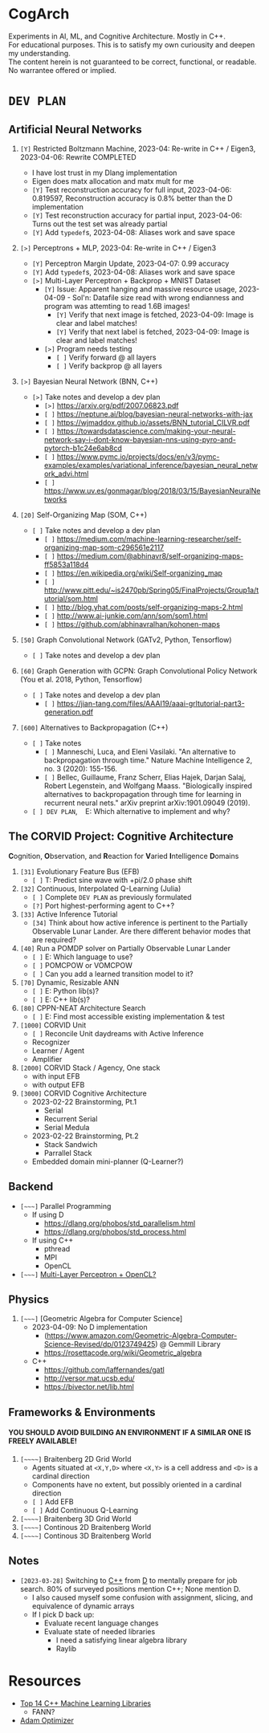 # CogArch
Experiments in AI, ML, and Cognitive Architecture. Mostly in C++.  
For educational purposes. This is to satisfy my own curiousity and deepen my understanding.  
The content herein is not guaranteed to be correct, functional, or readable. No warrantee offered or implied.  

# `DEV PLAN`

## Artificial Neural Networks
1. `[Y]` Restricted Boltzmann Machine, 2023-04: Re-write in C++ / Eigen3, 2023-04-06: Rewrite COMPLETED
    * I have lost trust in my Dlang implementation
    * Eigen does matx allocation and matx mult for me
    * `[Y]` Test reconstruction accuracy for full input, 2023-04-06: 0.819597, Reconstruction accuracy is 0.8% better than the D implementation
    * `[Y]` Test reconstruction accuracy for partial input, 2023-04-06: Turns out the test set was already partial
    * `[Y]` Add `typedef`s, 2023-04-08: Aliases work and save space

1. `[>]` Perceptrons + MLP, 2023-04: Re-write in C++ / Eigen3
    * `[Y]` Perceptron Margin Update, 2023-04-07: 0.99 accuracy
    * `[Y]` Add `typedef`s, 2023-04-08: Aliases work and save space
    * `[>]` Multi-Layer Perceptron + Backprop + MNIST Dataset
        - `[Y]` Issue: Apparent hanging and massive resource usage, 2023-04-09 - Sol'n: Datafile size read with wrong endianness and program was attemting to read 1.6B images!
            * `[Y]` Verify that next image is fetched, 2023-04-09: Image is clear and label matches!
            * `[Y]` Verify that next label is fetched, 2023-04-09: Image is clear and label matches!
        - `[>]` Program needs testing
            * `[ ]` Verify forward @ all layers
            * `[ ]` Verify backprop @ all layers

1. `[>]` Bayesian Neural Network (BNN, C++)
    * `[>]` Take notes and develop a dev plan
        - `[>]` https://arxiv.org/pdf/2007.06823.pdf
        - `[ ]` https://neptune.ai/blog/bayesian-neural-networks-with-jax
        - `[ ]` https://wjmaddox.github.io/assets/BNN_tutorial_CILVR.pdf
        - `[ ]` https://towardsdatascience.com/making-your-neural-network-say-i-dont-know-bayesian-nns-using-pyro-and-pytorch-b1c24e6ab8cd
        - `[ ]` https://www.pymc.io/projects/docs/en/v3/pymc-examples/examples/variational_inference/bayesian_neural_network_advi.html
        - `[ ]` https://www.uv.es/gonmagar/blog/2018/03/15/BayesianNeuralNetworks
1. `[20]` Self-Organizing Map (SOM, C++)
    * `[ ]` Take notes and develop a dev plan
        - `[ ]` https://medium.com/machine-learning-researcher/self-organizing-map-som-c296561e2117
        - `[ ]` https://medium.com/@abhinavr8/self-organizing-maps-ff5853a118d4
        - `[ ]` https://en.wikipedia.org/wiki/Self-organizing_map
        - `[ ]` http://www.pitt.edu/~is2470pb/Spring05/FinalProjects/Group1a/tutorial/som.html
        - `[ ]` http://blog.yhat.com/posts/self-organizing-maps-2.html
        - `[ ]` http://www.ai-junkie.com/ann/som/som1.html
        - `[ ]` https://github.com/abhinavralhan/kohonen-maps
1. `[50]` Graph Convolutional Network (GATv2, Python, Tensorflow)
    * `[ ]` Take notes and develop a dev plan
1. `[60]` Graph Generation with GCPN: Graph Convolutional Policy Network (You et al. 2018, Python, Tensorflow)  
    * `[ ]` Take notes and develop a dev plan
        - `[ ]` https://jian-tang.com/files/AAAI19/aaai-grltutorial-part3-generation.pdf
1. `[600]` Alternatives to Backpropagation (C++)
    * `[ ]` Take notes
        - `[ ]` Manneschi, Luca, and Eleni Vasilaki. "An alternative to backpropagation through time." Nature Machine Intelligence 2, no. 3 (2020): 155-156.
        - `[ ]` Bellec, Guillaume, Franz Scherr, Elias Hajek, Darjan Salaj, Robert Legenstein, and Wolfgang Maass. "Biologically inspired alternatives to backpropagation through time for learning in recurrent neural nets." arXiv preprint arXiv:1901.09049 (2019).
    * `[ ] DEV PLAN`, &nbsp;&nbsp; E: Which alternative to implement and why?



## The CORVID Project: Cognitive Architecture  
**C**ognition, **O**bservation, and **R**eaction for **V**aried **I**ntelligence **D**omains
1. `[31]` Evolutionary Feature Bus (EFB) 
    * `[ ]` T: Predict sine wave with +pi/2.0 phase shift
1. `[32]` Continuous, Interpolated Q-Learning (Julia)
    * `[ ]` Complete `DEV PLAN` as previously formulated
    * `[?]` Port highest-performing agent to C++?
1. `[33]` Active Inference Tutorial
    * `[34]` Think about how active inference is pertinent to the Partially Observable Lunar Lander.  Are there different behavior modes that are required?
1. `[40]` Run a POMDP solver on Partially Observable Lunar Lander
    * `[ ]` E: Which language to use?
    * `[ ]` POMCPOW or VOMCPOW
    * `[ ]` Can you add a learned transition model to it?
1. `[70]` Dynamic, Resizable ANN
    * `[ ]` E: Python lib(s)?
    * `[ ]` E: C++ lib(s)?
1. `[80]` CPPN-NEAT Architecture Search
    * `[ ]` E: Find most accessible existing implementation & test
1. `[1000]` CORVID Unit
    * `[ ]` Reconcile Unit daydreams with Active Inference
    * Recognizer
    * Learner / Agent
    * Amplifier
1. `[2000]` CORVID Stack / Agency, One stack
    * with input EFB
    * with output EFB
1. `[3000]` CORVID Cognitive Architecture
    * 2023-02-22 Brainstorming, Pt.1
        - Serial 
        - Recurrent Serial
        - Serial Medula
    * 2023-02-22 Brainstorming, Pt.2
        - Stack Sandwich
        - Parrallel Stack
    * Embedded domain mini-planner (Q-Learner?)

## Backend
* `[~~~]` Parallel Programming
    * If using D
        - https://dlang.org/phobos/std_parallelism.html
        - https://dlang.org/phobos/std_process.html
    * If using C++
        - pthread
        - MPI
        - OpenCL
* `[~~~]` [Multi-Layer Perceptron + OpenCL?](https://www.es.ele.tue.nl/~mwijtvliet/5KK73/?page=mmopencl)  

## Physics
1. `[~~~]` [Geometric Algebra for Computer Science]
    * 2023-04-09: No D implementation  
        - (https://www.amazon.com/Geometric-Algebra-Computer-Science-Revised/dp/0123749425) @ Gemmill Library
        - https://rosettacode.org/wiki/Geometric_algebra
    * C++ 
        - https://github.com/laffernandes/gatl
        - http://versor.mat.ucsb.edu/
        - https://bivector.net/lib.html


## Frameworks & Environments
#### YOU SHOULD AVOID BUILDING AN ENVIRONMENT IF A SIMILAR ONE IS FREELY AVAILABLE!
1. `[~~~~]` Braitenberg 2D Grid World
    * Agents situated at `<X,Y,D>` where `<X,Y>` is a cell address and `<D>` is a cardinal direction
    * Components have no extent, but possibly oriented in a cardinal direction
    * `[ ]` Add EFB
    * `[ ]` Add Continuous Q-Learning
1. `[~~~~]` Braitenberg 3D Grid World
1. `[~~~~]` Continous 2D Braitenberg World
1. `[~~~~]` Continous 3D Braitenberg World

## Notes
* `[2023-03-28]` Switching to [C++](https://en.cppreference.com/w/) from [D](https://dlang.org/) to mentally prepare for job search. 80% of surveyed positions mention C++; None mention D.
    - I also caused myself some confusion with  assignment, slicing, and equivalence of dynamic arrays
    - If I pick D back up:
        * Evaluate recent language changes
        * Evaluate state of needed libraries
            - I need a satisfying linear algebra library
            - Raylib
# Resources
* [Top 14 C++ Machine Learning Libraries](https://anywhere.epam.com/business/c-plus-plus-ml-libraries)
    - FANN?
* [Adam Optimizer](https://optimization.cbe.cornell.edu/index.php?title=Adam#:~:text=Adam%20optimizer%20is%20the%20extended,was%20first%20introduced%20in%202014.)
